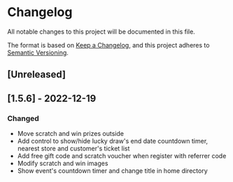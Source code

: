 # Changelog

All notable changes to this project will be documented in this file.

The format is based on [Keep a Changelog](https://keepachangelog.com/en/1.0.0/),
and this project adheres to [Semantic Versioning](https://semver.org/spec/v2.0.0.html).

## [Unreleased]

## [1.5.6] - 2022-12-19

### Changed

- Move scratch and win prizes outside
- Add control to show/hide lucky draw's end date countdown timer, nearest store and customer's ticket list
- Add free gift code and scratch voucher when register with referrer code
- Modify scratch and win images
- Show event's countdown timer and change title in home directory
